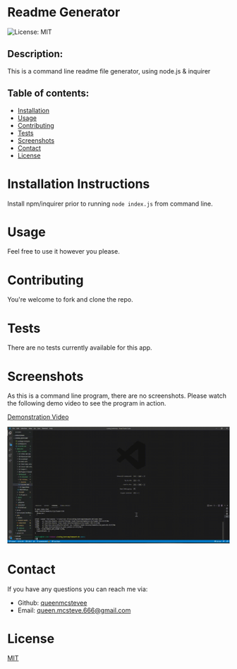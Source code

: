 # Readme Generator

![License: MIT](https://img.shields.io/badge/License-MIT-yellow.svg)

## Description:

This is a command line readme file generator, using node.js & inquirer

## Table of contents:

- [Installation](#installation)
- [Usage](#usage)
- [Contributing](#contributing)
- [Tests](#tests)
- [Screenshots](#screenshots)
- [Contact](#contact)
- [License](#license)

# Installation Instructions

Install npm/inquirer prior to running `node index.js` from command line.

# Usage

Feel free to use it however you please.

# Contributing

You're welcome to fork and clone the repo.

# Tests

There are no tests currently available for this app.

# Screenshots

As this is a command line program, there are no screenshots. Please watch the following demo video to see the program in action.

[Demonstration Video](https://watch.screencastify.com/v/4C4WWdbCz0kG146IEwkr)

![gif](./assets/images/readme-generator-demo.gif)

# Contact

If you have any questions you can reach me via:

- Github: [queenmcstevee](https://github.com/queenmcstevee)
- Email: [queen.mcsteve.666@gmail.com](mailto:queen.mcsteve.666@gmail.com)

# License

[MIT](https://opensource.org/licenses/MIT)
